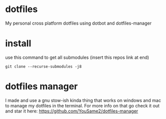 # dotfiles

My personal cross platform dotfiles using dotbot and dotfiles-manager

# install

use this command to get all submodules (insert this repos link at end)
```
git clone --recurse-submodules -j8
```

# dotfiles manager

I made and use a gnu stow-ish kinda thing that works on windows and mac to manage my dotfiles in the terminal. For more info on that go check it out and star it here: https://github.com/YouSame2/dotfiles-manager